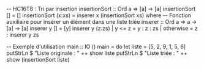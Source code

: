 -- HC16T8 : Tri par insertion
insertionSort :: Ord a => [a] -> [a]
insertionSort []     = []
insertionSort (x:xs) = inserer x (insertionSort xs)
  where
    -- Fonction auxiliaire pour insérer un élément dans une liste triée
    inserer :: Ord a => a -> [a] -> [a]
    inserer y [] = [y]
    inserer y (z:zs)
        | y <= z    = y : z : zs
        | otherwise = z : inserer y zs

-- Exemple d'utilisation
main :: IO ()
main = do
    let liste = [5, 2, 9, 1, 5, 6]
    putStrLn $ "Liste originale : " ++ show liste
    putStrLn $ "Liste triée : " ++ show (insertionSort liste)

